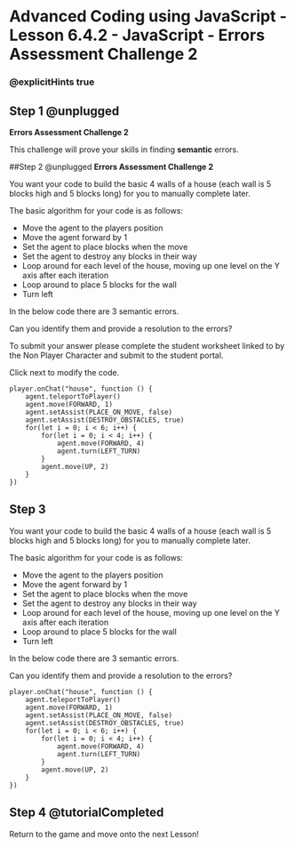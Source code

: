 # Advanced Coding using JavaScript - Lesson 6.4.2 - JavaScript - Errors Assessment Challenge 2

### @explicitHints true

## Step 1 @unplugged
**Errors Assessment Challenge 2**

This challenge will prove your skills in finding **semantic** errors.

##Step 2 @unplugged
**Errors Assessment Challenge 2**

You want your code to build the basic 4 walls of a house (each wall is 5 blocks high and 5 blocks long) for you to manually complete later.

The basic algorithm for your code is as follows:

- Move the agent to the players position 
- Move the agent forward by 1
- Set the agent to place blocks when the move
- Set the agent to destroy any blocks in their way
- Loop around for each level of the house, moving up one level on the Y axis after each iteration
- Loop around to place 5 blocks for the wall
- Turn left

In the below code there are 3 semantic errors.

Can you identify them and provide a resolution to the errors?

To submit your answer please complete the student worksheet linked to by the Non Player Character and submit to the student portal.

Click next to modify the code.


```template 
player.onChat("house", function () {
    agent.teleportToPlayer()
    agent.move(FORWARD, 1)
    agent.setAssist(PLACE_ON_MOVE, false)
    agent.setAssist(DESTROY_OBSTACLES, true)
    for(let i = 0; i < 6; i++) {
        for(let i = 0; i < 4; i++) {
            agent.move(FORWARD, 4)
            agent.turn(LEFT_TURN)
        }
        agent.move(UP, 2)
    }
})
```

## Step 3 
You want your code to build the basic 4 walls of a house (each wall is 5 blocks high and 5 blocks long) for you to manually complete later.

The basic algorithm for your code is as follows:

- Move the agent to the players position 
- Move the agent forward by 1
- Set the agent to place blocks when the move
- Set the agent to destroy any blocks in their way
- Loop around for each level of the house, moving up one level on the Y axis after each iteration
- Loop around to place 5 blocks for the wall
- Turn left

In the below code there are 3 semantic errors.

Can you identify them and provide a resolution to the errors?

```template
player.onChat("house", function () {
    agent.teleportToPlayer()
    agent.move(FORWARD, 1)
    agent.setAssist(PLACE_ON_MOVE, false)
    agent.setAssist(DESTROY_OBSTACLES, true)
    for(let i = 0; i < 6; i++) {
        for(let i = 0; i < 4; i++) {
            agent.move(FORWARD, 4)
            agent.turn(LEFT_TURN)
        }
        agent.move(UP, 2)
    }
})

```
## Step 4 @tutorialCompleted
Return to the game and move onto the next Lesson!